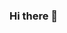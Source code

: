 ### Hi there 👋

<!--
**VanesaAmolina/VanesaAmolina** is a ✨ _special_ ✨ repository because its `README.md` (this file) appears on your GitHub profile.

- Título: Curso de programacion full stack
- Subtitulo: Comisión B 
- Encabezado: Silicon Misiones - https://siliconmisiones.gob.ar/
- Autor: Molina Vanesa Alejandra
